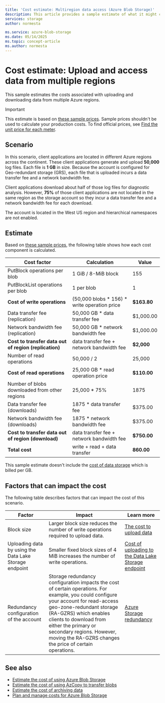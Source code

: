 ```yaml
---
title: 'Cost estimate: Multiregion data access (Azure Blob Storage)' 
description: This article provides a sample estimate of what it might cost to ingest and access data in Azure Blob Storage from multiple Azure regions. 
services: storage
author: normesta

ms.service: azure-blob-storage
ms.date: 05/14/2025
ms.topic: concept-article
ms.author: normesta
---
```


# Cost estimate: Upload and access data from multiple regions 

This sample estimates the costs associated with uploading and downloading data from multiple Azure regions.

> [!IMPORTANT]
> This estimate is based on [these sample prices](blob-storage-estimate-costs.md#sample-prices). Sample prices shouldn't be used to calculate your production costs. To find official prices, see [Find the unit price for each meter](../common/storage-plan-manage-costs.md#find-the-unit-price-for-each-meter).

## Scenario

In this scenario, client applications are located in different Azure regions across the continent. These client applications generate and upload **50,000** log files. Each file is **1 GB** in size. Because the account is configured for Geo-redundant storage (GRS), each file that is uploaded incurs a data transfer fee and a network bandwidth fee. 

Client applications download about half of those log files for diagnostic analysis. However, **75%** of those client applications are not located in the same region as the storage account so they incur a data transfer fee and a network bandwidth fee for each download. 

The account is located in the West US region and hierarchical namespaces are not enabled.

## Estimate

Based on [these sample prices](blob-storage-estimate-costs.md#sample-prices), the following table shows how each cost component is calculated.

| Cost factor                                           | Calculation                                  | Value       |
|-------------------------------------------------------|----------------------------------------------|-------------|
| PutBlock operations per blob                          | 1 GiB / 8-MiB block                          | 155         |
| PutBlockList operations per blob                      | 1 per blob                                   | 1           |
| **Cost of write operations**                          | (50,000 blobs * 156) * write operation price | **$163.80** |
| Data transfer fee (replication)                       | 50,000 GB * data transfer fee                | $1,000.00   |
| Network bandwidth fee (replication)                   | 50,000 GB * network bandwidth fee            | $1,000.00   |
| **Cost to transfer data out of region (replication)** | data transfer fee + network bandwidth fee    | **$2,000**  |
| Number of read operations                             | 50,000 / 2                                   | 25,000      |
| **Cost of read operations**                           | 25,000 GB * read operation price             | **$110.00** |
| Number of blobs downloaded from other regions         | 25,000 * 75%                                 | 1875        |
| Data transfer fee (downloads)                         | 1875 * data transfer fee                     | $375.00     |
| Network bandwidth fee (downloads)                     | 1875 * network bandwidth fee                 | $375.00     |
| **Cost to transfer data out of region (download)**    | data transfer fee + network bandwidth fee    | **$750.00** |
| **Total cost**                                        | write + read + data transfer                 | **860.00**  |

This sample estimate doesn't include the [cost of data storage](blob-storage-estimate-costs.md#the-cost-to-store-data) which is billed per GB.

## Factors that can impact the cost

The following table describes factors that can impact the cost of this scenario. 

| Factor | Impact | Learn more |
|---|---|----|
| Block size    | Larger block size reduces the number of write operations required to upload data. | [The cost to upload data](blob-storage-estimate-costs.md) |
| Uploading data by using the Data Lake Storage endpoint | Smaller fixed block sizes of 4 MiB increases the number of write operations. | [Cost of uploading to the Data Lake Storage endpoint](azcopy-cost-estimation.md#cost-of-uploading-to-the-data-lake-storage-endpoint) |
| Redundancy configuration of the account | Storage redundancy configuration impacts the cost of certain operations. For example, you could configure your account for read-access geo-zone-redundant storage (RA-GZRS) which enables clients to download from either the primary or secondary regions. However, moving the RA-GZRS changes the price of certain operations. | [Azure Storage redundancy](../common/storage-redundancy.md) | 

## See also

- [Estimate the cost of using Azure Blob Storage](blob-storage-estimate-costs.md)
- [Estimate the cost of using AzCopy to transfer blobs](azcopy-cost-estimation.md)
- [Estimate the cost of archiving data](archive-cost-estimation.md)
- [Plan and manage costs for Azure Blob Storage](../common/storage-plan-manage-costs.md)
